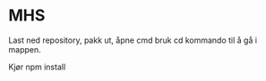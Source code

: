 # MHS

Last ned repository, pakk ut, åpne cmd 
bruk cd kommando til å gå i mappen.

Kjør npm install
